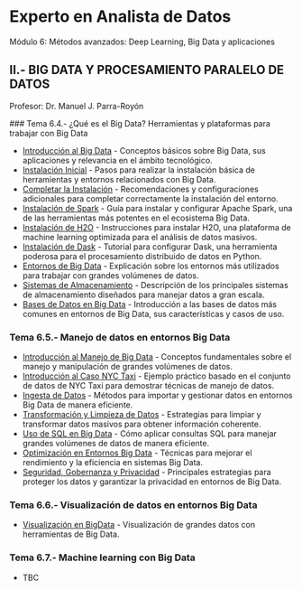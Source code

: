
# Experto en Analista de Datos

Módulo 6: Métodos avanzados: Deep Learning, Big Data y aplicaciones 

## II.- BIG DATA Y PROCESAMIENTO PARALELO DE DATOS

Profesor: Dr. Manuel J. Parra-Royón

### Tema 6.4.- ¿Qué es el Big Data? Herramientas y plataformas para trabajar con Big Data

- [Introducción al Big Data](Introducción_BigData/001_introduccionbigdata.md) - Conceptos básicos sobre Big Data, sus aplicaciones y relevancia en el ámbito tecnológico.
- [Instalación Inicial](Introducción_BigData/00_instalación.md) - Pasos para realizar la instalación básica de herramientas y entornos relacionados con Big Data.
- [Completar la Instalación](Introducción_BigData/01_completarinstalación.md) - Recomendaciones y configuraciones adicionales para completar correctamente la instalación del entorno.
- [Instalación de Spark](Introducción_BigData/02_instalacionspark.md) - Guía para instalar y configurar Apache Spark, una de las herramientas más potentes en el ecosistema Big Data.
- [Instalación de H2O](Introducción_BigData/03_instalaciónH2O.md) - Instrucciones para instalar H2O, una plataforma de machine learning optimizada para el análisis de datos masivos.
- [Instalación de Dask](Introducción_BigData/04_instalaciondask.md) - Tutorial para configurar Dask, una herramienta poderosa para el procesamiento distribuido de datos en Python.
- [Entornos de Big Data](Introducción_BigData/05_entornosbigdata.md) - Explicación sobre los entornos más utilizados para trabajar con grandes volúmenes de datos.
- [Sistemas de Almacenamiento](Introducción_BigData/06_sistemasdealmacenamiento.md) - Descripción de los principales sistemas de almacenamiento diseñados para manejar datos a gran escala.
- [Bases de Datos en Big Data](Introducción_BigData/07_basesdedatosbigdata.md) - Introducción a las bases de datos más comunes en entornos de Big Data, sus características y casos de uso.

### Tema 6.5.- Manejo de datos en entornos Big Data

- [Introducción al Manejo de Big Data](Manejo_BigData/10_introducciónmanejobigdata.md) - Conceptos fundamentales sobre el manejo y manipulación de grandes volúmenes de datos.
- [Introducción al Caso NYC Taxi](Manejo_BigData/11_introducciónnyctaxi.md) - Ejemplo práctico basado en el conjunto de datos de NYC Taxi para demostrar técnicas de manejo de datos.
- [Ingesta de Datos](Manejo_BigData/12_ingestadedatos.md) - Métodos para importar y gestionar datos en entornos Big Data de manera eficiente.
- [Transformación y Limpieza de Datos](Manejo_BigData/13_transformaciónylimpiezadedatos.md) - Estrategias para limpiar y transformar datos masivos para obtener información coherente.
- [Uso de SQL en Big Data](Manejo_BigData/14_sql.md) - Cómo aplicar consultas SQL para manejar grandes volúmenes de datos de manera eficiente.
- [Optimización en Entornos Big Data](Manejo_BigData/15_optimizacionbigdata.md) - Técnicas para mejorar el rendimiento y la eficiencia en sistemas Big Data.
- [Seguridad, Gobernanza y Privacidad](Manejo_BigData/16_seguridadgobernanzaprivacidad.md) - Principales estrategias para proteger los datos y garantizar la privacidad en entornos de Big Data.


### Tema 6.6.- Visualización de datos en entornos Big Data

- [Visualización en BigData](Visualización_BigData/20_visualización.md) - Visualización de grandes datos con herramientas de Big Data.

### Tema 6.7.- Machine learning con Big Data

- TBC
